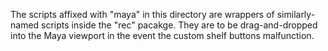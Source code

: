 The scripts affixed with "maya" in this directory are wrappers of similarly-named scripts inside the "rec" pacakge. They are to be drag-and-dropped into the Maya viewport in the event the custom shelf buttons malfunction.